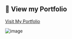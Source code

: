## 🔗 View my Portfolio

[Visit My Portfolio](https://the-stuti-rajeev.vercel.app/)

![image](https://github.com/user-attachments/assets/a084d26f-6822-4ec3-aa3c-617a34506fbc)
